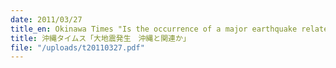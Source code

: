 ```yaml
---
date: 2011/03/27
title_en: Okinawa Times "Is the occurrence of a major earthquake related to Okinawa?"
title: 沖縄タイムス「大地震発生　沖縄と関連か」
file: "/uploads/t20110327.pdf"
---
```

